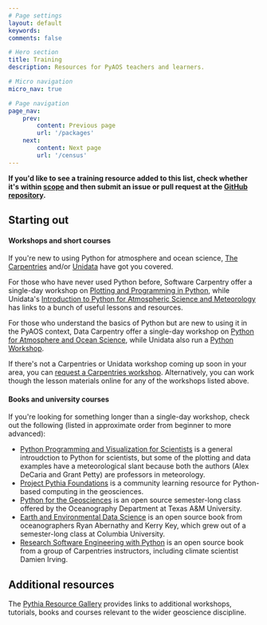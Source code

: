 ```yaml
---
# Page settings
layout: default
keywords:
comments: false

# Hero section
title: Training
description: Resources for PyAOS teachers and learners.

# Micro navigation
micro_nav: true

# Page navigation
page_nav:
    prev:
        content: Previous page
        url: '/packages'
    next:
        content: Next page
        url: '/census'
---
```


<div class="callout callout--success">
    <p><strong>If you'd like to see a training resource added to this list,
    check whether it's within
    <a href="https://github.com/PyAOS/pyaos.github.io/blob/master/README.md#scope">scope</a>
    and then submit an issue or pull request at the
    <a href="https://github.com/PyAOS/pyaos.github.io/">GitHub repository</a>.</strong>
    </p>
</div>

## Starting out

#### Workshops and short courses

If you're new to using Python for atmosphere and ocean science,
[The Carpentries](https://carpentries.org/) and/or
[Unidata](https://unidata.github.io/python-training/) have got you covered. 

For those who have never used Python before,
Software Carpentry offer a single-day workshop on 
[Plotting and Programming in Python](http://swcarpentry.github.io/python-novice-gapminder/),
while Unidata's [Introduction to Python for Atmospheric Science and Meteorology](https://unidata.github.io/python-training/python/intro-to-python/)
has links to a bunch of useful lessons and resources.

For those who understand the basics of Python but are new to using it in the PyAOS context,
Data Carpentry offer a single-day workshop on 
[Python for Atmosphere and Ocean Science](https://carpentrieslab.github.io/python-aos-lesson/),
while Unidata also run a [Python Workshop](https://unidata.github.io/python-training/workshop/workshop-intro/).

If there's not a Carpentries or Unidata workshop coming up soon in your area,
you can [request a Carpentries workshop](https://carpentries.org/workshops/).
Alternatively, you can work though the lesson materials online
for any of the workshops listed above.


#### Books and university courses

If you're looking for something longer than a single-day workshop,
check out the following
(listed in approximate order from beginner to more advanced):  
* [Python Programming and Visualization for Scientists](https://sundogpublishingstore.myshopify.com/products/python-programming-and-visualization-for-scientists-2nd-ed) is a general introudction to Python for scientists,
but some of the plotting and data examples have a meteorological slant
because both the authors (Alex DeCaria and Grant Petty) are professors in meteorology.
* [Project Pythia Foundations](https://foundations.projectpythia.org/)
is a community learning resource for Python-based computing in the geosciences.
* [Python for the Geosciences](https://github.com/kthyng/python4geosciences)
is an open source semester-long class offered by the Oceanography Department at Texas A&M University.
* [Earth and Environmental Data Science](https://earth-env-data-science.github.io)
is an open source book from oceanographers Ryan Abernathy and Kerry Key,
which grew out of a semester-long class at Columbia University.
* [Research Software Engineering with Python](https://merely-useful.github.io/py-rse/)
is an open source book from a group of Carpentries instructors,
including climate scientist Damien Irving.


## Additional resources

The [Pythia Resource Gallery](https://projectpythia.org/gallery.html)
provides links to additional workshops, tutorials, books and courses
relevant to the wider geoscience discipline. 
